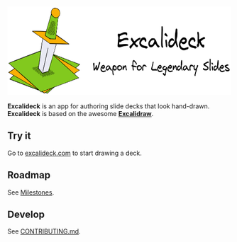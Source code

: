 <p align="center">
    <img src="./docs/logo-name-tagline.png" height="200" />
</p>

**Excalideck** is an app for authoring slide decks that look hand-drawn.
**Excalideck** is based on the awesome
[**Excalidraw**](https://excalidraw.com/).

## Try it

Go to [excalideck.com](https://excalideck.com) to start drawing a deck.

## Roadmap

See [Milestones](https://github.com/excalideck/excalideck/milestones).

## Develop

See [CONTRIBUTING.md](./CONTRIBUTING.md).
